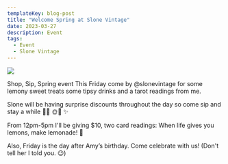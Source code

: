 ```yaml
---
templateKey: blog-post
title: "Welcome Spring at Slone Vintage"
date: 2023-03-27
description: Event
tags:
  - Event
  - Slone Vintage
---
```


![](/img/spring_at_slone.jpg)

Shop, Sip, Spring event
This Friday come by @slonevintage for some lemony sweet treats some tipsy drinks and a tarot readings from me.

Slone will be having surprise discounts throughout the day so come sip and stay a while 🌼🍋 🌞🌻
✨

From 12pm-5pm I'll be giving $10, two card readings: When life gives you lemons, make lemonade! 🍋 


Also, Friday is the day after Amy’s birthday. Come celebrate with us! (Don't tell her I told you. 😉)
